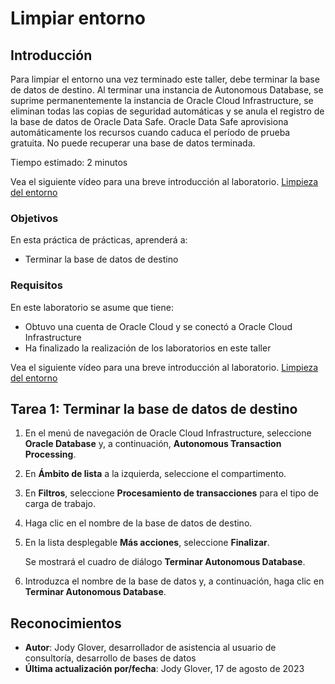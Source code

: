 # Limpiar entorno

## Introducción

Para limpiar el entorno una vez terminado este taller, debe terminar la base de datos de destino. Al terminar una instancia de Autonomous Database, se suprime permanentemente la instancia de Oracle Cloud Infrastructure, se eliminan todas las copias de seguridad automáticas y se anula el registro de la base de datos de Oracle Data Safe. Oracle Data Safe aprovisiona automáticamente los recursos cuando caduca el período de prueba gratuita. No puede recuperar una base de datos terminada.

Tiempo estimado: 2 minutos

Vea el siguiente vídeo para una breve introducción al laboratorio. [Limpieza del entorno](videohub:1_gtnuybhy)

### Objetivos

En esta práctica de prácticas, aprenderá a:

*   Terminar la base de datos de destino

### Requisitos

En este laboratorio se asume que tiene:

*   Obtuvo una cuenta de Oracle Cloud y se conectó a Oracle Cloud Infrastructure
*   Ha finalizado la realización de los laboratorios en este taller

Vea el siguiente vídeo para una breve introducción al laboratorio. [Limpieza del entorno](videohub:1_pxjlxjkf)

## Tarea 1: Terminar la base de datos de destino

1.  En el menú de navegación de Oracle Cloud Infrastructure, seleccione **Oracle Database** y, a continuación, **Autonomous Transaction Processing**.
    
2.  En **Ámbito de lista** a la izquierda, seleccione el compartimento.
    
3.  En **Filtros**, seleccione **Procesamiento de transacciones** para el tipo de carga de trabajo.
    
4.  Haga clic en el nombre de la base de datos de destino.
    
5.  En la lista desplegable **Más acciones**, seleccione **Finalizar**.
    
    Se mostrará el cuadro de diálogo **Terminar Autonomous Database**.
    
6.  Introduzca el nombre de la base de datos y, a continuación, haga clic en **Terminar Autonomous Database**.
    

## Reconocimientos

*   **Autor**: Jody Glover, desarrollador de asistencia al usuario de consultoría, desarrollo de bases de datos
*   **Última actualización por/fecha**: Jody Glover, 17 de agosto de 2023